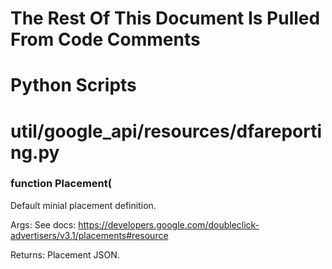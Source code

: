 # The Rest Of This Document Is Pulled From Code Comments


# Python Scripts


# util/google_api/resources/dfareporting.py



### function Placement(


   Default minial placement definition.

  Args:
    See docs: https://developers.google.com/doubleclick-advertisers/v3.1/placements#resource

  Returns:
    Placement JSON.
  
